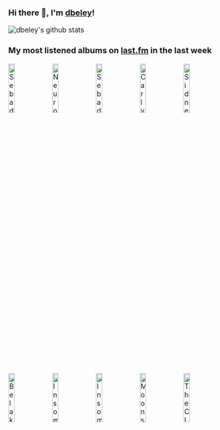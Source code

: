 ### Hi there 👋, I'm [dbeley](https://dbeley.ovh/en)!

![dbeley's github stats](https://github-readme-stats.vercel.app/api?username=dbeley)

### My most listened albums on [last.fm](https://www.last.fm/user/d_beley) in the last week

[<img src='https://lastfm.freetls.fastly.net/i/u/300x300/db26ba8d333c4996aaf84eb329899fea.png' width='16%' height='16%' alt='Sebadoh - Harmacy'>](https://www.last.fm/music/sebadoh/harmacy)&nbsp;
[<img src='https://lastfm.freetls.fastly.net/i/u/300x300/bb2bc610699d345485949c1630c031cb.jpg' width='16%' height='16%' alt='Neurosis - Souls at Zero'>](https://www.last.fm/music/neurosis/souls%2bat%2bzero)&nbsp;
[<img src='https://lastfm.freetls.fastly.net/i/u/300x300/10f3666a8b654325831c3594ddd82e38.png' width='16%' height='16%' alt='Sebadoh - Bakesale'>](https://www.last.fm/music/sebadoh/bakesale)&nbsp;
[<img src='https://lastfm.freetls.fastly.net/i/u/300x300/c6cced0c3a979cb42a830503c91352c6.jpg' width='16%' height='16%' alt='Carly Rae Jepsen - The Loneliest Time'>](https://www.last.fm/music/carly%2brae%2bjepsen/the%2bloneliest%2btime)&nbsp;
[<img src='https://lastfm.freetls.fastly.net/i/u/300x300/397eeecef4b74c1b026b20e013e98451.png' width='16%' height='16%' alt='Sidney Gish - No Dogs Allowed'>](https://www.last.fm/music/sidney%2bgish/no%2bdogs%2ballowed)&nbsp;
<br>
[<img src='https://lastfm.freetls.fastly.net/i/u/300x300/c7d91146ce304585a61898056cb87830.jpg' width='16%' height='16%' alt='Belakor - Stones Reach'>](https://www.last.fm/music/be%2527lakor/stone%2527s%2breach)&nbsp;
[<img src='https://lastfm.freetls.fastly.net/i/u/300x300/9bc4fad764325f799b1f6445e849840b.jpg' width='16%' height='16%' alt='Insomnium - Since the Day It All Came Down'>](https://www.last.fm/music/insomnium/since%2bthe%2bday%2bit%2ball%2bcame%2bdown)&nbsp;
[<img src='https://lastfm.freetls.fastly.net/i/u/300x300/e653dbc377e602b33380560d6c9f8eb8.jpg' width='16%' height='16%' alt='Insomnium - Above the Weeping World'>](https://www.last.fm/music/insomnium/above%2bthe%2bweeping%2bworld)&nbsp;
[<img src='https://lastfm.freetls.fastly.net/i/u/300x300/fc2098f65f9546f9c630c828429e0670.png' width='16%' height='16%' alt='Moonsorrow - Suden Uni'>](https://www.last.fm/music/moonsorrow/suden%2buni)&nbsp;
[<img src='https://lastfm.freetls.fastly.net/i/u/300x300/d86681c216dc1c80e74072529a22b856.jpg' width='16%' height='16%' alt='The Clean - Anthology'>](https://www.last.fm/music/the%2bclean/anthology)&nbsp;
<br>
